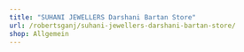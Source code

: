 ```yaml
---
title: "SUHANI JEWELLERS Darshani Bartan Store"
url: /robertsganj/suhani-jewellers-darshani-bartan-store/
shop: Allgemein
---
```

